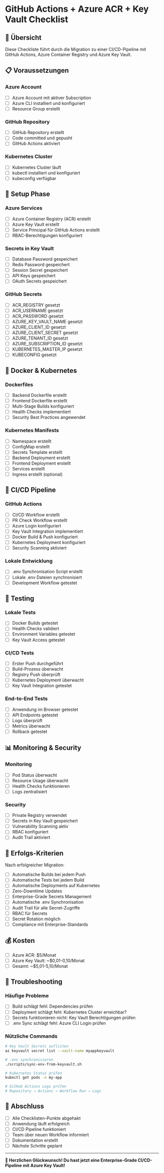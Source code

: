 # GitHub Actions + Azure ACR + Key Vault Checklist

## 🎯 Übersicht

Diese Checkliste führt durch die Migration zu einer CI/CD-Pipeline mit GitHub Actions, Azure Container Registry und Azure Key Vault.

## 📋 Voraussetzungen

### Azure Account
- [ ] Azure Account mit aktiver Subscription
- [ ] Azure CLI installiert und konfiguriert
- [ ] Resource Group erstellt

### GitHub Repository
- [ ] GitHub Repository erstellt
- [ ] Code committed und gepusht
- [ ] GitHub Actions aktiviert

### Kubernetes Cluster
- [ ] Kubernetes Cluster läuft
- [ ] kubectl installiert und konfiguriert
- [ ] kubeconfig verfügbar

## 🔧 Setup Phase

### Azure Services
- [ ] Azure Container Registry (ACR) erstellt
- [ ] Azure Key Vault erstellt
- [ ] Service Principal für GitHub Actions erstellt
- [ ] RBAC-Berechtigungen konfiguriert

### Secrets in Key Vault
- [ ] Database Password gespeichert
- [ ] Redis Password gespeichert
- [ ] Session Secret gespeichert
- [ ] API Keys gespeichert
- [ ] OAuth Secrets gespeichert

### GitHub Secrets
- [ ] ACR_REGISTRY gesetzt
- [ ] ACR_USERNAME gesetzt
- [ ] ACR_PASSWORD gesetzt
- [ ] AZURE_KEY_VAULT_NAME gesetzt
- [ ] AZURE_CLIENT_ID gesetzt
- [ ] AZURE_CLIENT_SECRET gesetzt
- [ ] AZURE_TENANT_ID gesetzt
- [ ] AZURE_SUBSCRIPTION_ID gesetzt
- [ ] KUBERNETES_MASTER_IP gesetzt
- [ ] KUBECONFIG gesetzt

## 🐳 Docker & Kubernetes

### Dockerfiles
- [ ] Backend Dockerfile erstellt
- [ ] Frontend Dockerfile erstellt
- [ ] Multi-Stage Builds konfiguriert
- [ ] Health Checks implementiert
- [ ] Security Best Practices angewendet

### Kubernetes Manifests
- [ ] Namespace erstellt
- [ ] ConfigMap erstellt
- [ ] Secrets Template erstellt
- [ ] Backend Deployment erstellt
- [ ] Frontend Deployment erstellt
- [ ] Services erstellt
- [ ] Ingress erstellt (optional)

## 🚀 CI/CD Pipeline

### GitHub Actions
- [ ] CI/CD Workflow erstellt
- [ ] PR Check Workflow erstellt
- [ ] Azure Login konfiguriert
- [ ] Key Vault Integration implementiert
- [ ] Docker Build & Push konfiguriert
- [ ] Kubernetes Deployment konfiguriert
- [ ] Security Scanning aktiviert

### Lokale Entwicklung
- [ ] .env Synchronisation Script erstellt
- [ ] Lokale .env Dateien synchronisiert
- [ ] Development Workflow getestet

## 🧪 Testing

### Lokale Tests
- [ ] Docker Builds getestet
- [ ] Health Checks validiert
- [ ] Environment Variables getestet
- [ ] Key Vault Access getestet

### CI/CD Tests
- [ ] Erster Push durchgeführt
- [ ] Build-Prozess überwacht
- [ ] Registry Push überprüft
- [ ] Kubernetes Deployment überwacht
- [ ] Key Vault Integration getestet

### End-to-End Tests
- [ ] Anwendung im Browser getestet
- [ ] API Endpoints getestet
- [ ] Logs überprüft
- [ ] Metrics überwacht
- [ ] Rollback getestet

## 📊 Monitoring & Security

### Monitoring
- [ ] Pod Status überwacht
- [ ] Resource Usage überwacht
- [ ] Health Checks funktionieren
- [ ] Logs zentralisiert

### Security
- [ ] Private Registry verwendet
- [ ] Secrets in Key Vault gespeichert
- [ ] Vulnerability Scanning aktiv
- [ ] RBAC konfiguriert
- [ ] Audit Trail aktiviert

## 🎯 Erfolgs-Kriterien

Nach erfolgreicher Migration:
- [ ] Automatische Builds bei jedem Push
- [ ] Automatische Tests bei jedem Build
- [ ] Automatische Deployments auf Kubernetes
- [ ] Zero-Downtime Updates
- [ ] Enterprise-Grade Secrets Management
- [ ] Automatische .env Synchronisation
- [ ] Audit Trail für alle Secret-Zugriffe
- [ ] RBAC für Secrets
- [ ] Secret Rotation möglich
- [ ] Compliance mit Enterprise-Standards

## 💰 Kosten

- [ ] Azure ACR: $5/Monat
- [ ] Azure Key Vault: ~$0,01-0,10/Monat
- [ ] Gesamt: ~$5,01-5,10/Monat

## 🚨 Troubleshooting

### Häufige Probleme
- [ ] Build schlägt fehl: Dependencies prüfen
- [ ] Deployment schlägt fehl: Kubernetes Cluster erreichbar?
- [ ] Secrets funktionieren nicht: Key Vault Berechtigungen prüfen
- [ ] .env Sync schlägt fehl: Azure CLI Login prüfen

### Nützliche Commands
```bash
# Key Vault Secrets auflisten
az keyvault secret list --vault-name myappkeyvault

# .env synchronisieren
./scripts/sync-env-from-keyvault.sh

# Kubernetes Status prüfen
kubectl get pods -n my-app

# GitHub Actions Logs prüfen
# Repository → Actions → Workflow Run → Logs
```

## 🎉 Abschluss

- [ ] Alle Checklisten-Punkte abgehakt
- [ ] Anwendung läuft erfolgreich
- [ ] CI/CD Pipeline funktioniert
- [ ] Team über neuen Workflow informiert
- [ ] Dokumentation erstellt
- [ ] Nächste Schritte geplant

---

**🎯 Herzlichen Glückwunsch! Du hast jetzt eine Enterprise-Grade CI/CD-Pipeline mit Azure Key Vault!**
